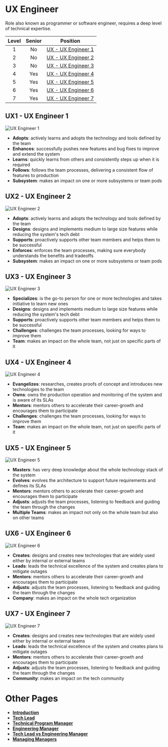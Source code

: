 # UX Engineer

Role also known as programmer or software engineer, requires a deep level of technical expertise.

| Level | Senior | Position |
| :---: | :---: | :---: |
| 1 | No | [UX - UX Engineer 1](#d1---ux-engineer-1) |
| 2 | No | [UX - UX Engineer 2](#d2---ux-engineer-2) |
| 3 | No | [UX - UX Engineer 3](#d3---ux-engineer-3) |
| 4 | Yes | [UX - UX Engineer 4](#d4---ux-engineer-4) |
| 5 | Yes | [UX - UX Engineer 5](#d5---ux-engineer-5) |
| 6 | Yes | [UX - UX Engineer 6](#d6---ux-engineer-6) |
| 7 | Yes | [UX - UX Engineer 7](#d7---ux-engineer-7) |

## UX1 - UX Engineer 1

<picture>
  <source media="(prefers-color-scheme: dark)" srcset="/charts/ux-engineer-1-dark.png">
  <source media="(prefers-color-scheme: light)" srcset="/charts/ux-engineer-1.png">
  <img alt="UX Engineer 1" src="/charts/ux-engineer-1.png">
</picture>

* **Adopts**: actively learns and adopts the technology and tools defined by the team
* **Enhances**: successfully pushes new features and bug fixes to improve and extend the system
* **Learns**: quickly learns from others and consistently steps up when it is required
* **Follows**: follows the team processes, delivering a consistent flow of features to production
* **Subsystem**: makes an impact on one or more subsystems or team pods

## UX2 - UX Engineer 2

<picture>
  <source media="(prefers-color-scheme: dark)" srcset="/charts/ux-engineer-2-dark.png">
  <source media="(prefers-color-scheme: light)" srcset="/charts/ux-engineer-2.png">
  <img alt="UX Engineer 2" src="/charts/ux-engineer-2.png">
</picture>

* **Adopts**: actively learns and adopts the technology and tools defined by the team
* **Designs**: designs and implements medium to large size features while reducing the system's tech debt
* **Supports**: proactively supports other team members and helps them to be successful
* **Enforces**: enforces the team processes, making sure everybody understands the benefits and tradeoffs
* **Subsystem**: makes an impact on one or more subsystems or team pods

## UX3 - UX Engineer 3

<picture>
  <source media="(prefers-color-scheme: dark)" srcset="/charts/ux-engineer-3-dark.png">
  <source media="(prefers-color-scheme: light)" srcset="/charts/ux-engineer-3.png">
  <img alt="UX Engineer 3" src="/charts/ux-engineer-3.png">
</picture>

* **Specializes**: is the go-to person for one or more technologies and takes initiative to learn new ones
* **Designs**: designs and implements medium to large size features while reducing the system's tech debt
* **Supports**: proactively supports other team members and helps them to be successful
* **Challenges**: challenges the team processes, looking for ways to improve them
* **Team**: makes an impact on the whole team, not just on specific parts of it

## UX4 - UX Engineer 4

<picture>
  <source media="(prefers-color-scheme: dark)" srcset="/charts/ux-engineer-4-dark.png">
  <source media="(prefers-color-scheme: light)" srcset="/charts/ux-engineer-4.png">
  <img alt="UX Engineer 4" src="/charts/ux-engineer-4.png">
</picture>

* **Evangelizes**: researches, creates proofs of concept and introduces new technologies to the team
* **Owns**: owns the production operation and monitoring of the system and is aware of its SLAs
* **Mentors**: mentors others to accelerate their career-growth and encourages them to participate
* **Challenges**: challenges the team processes, looking for ways to improve them
* **Team**: makes an impact on the whole team, not just on specific parts of it

## UX5 - UX Engineer 5

<picture>
  <source media="(prefers-color-scheme: dark)" srcset="/charts/ux-engineer-5-dark.png">
  <source media="(prefers-color-scheme: light)" srcset="/charts/ux-engineer-5.png">
  <img alt="UX Engineer 5" src="/charts/ux-engineer-5.png">
</picture>

* **Masters**: has very deep knowledge about the whole technology stack of the system
* **Evolves**: evolves the architecture to support future requirements and defines its SLAs
* **Mentors**: mentors others to accelerate their career-growth and encourages them to participate
* **Adjusts**: adjusts the team processes, listening to feedback and guiding the team through the changes
* **Multiple Teams**: makes an impact not only on the whole team but also on other teams

## UX6 - UX Engineer 6

<picture>
  <source media="(prefers-color-scheme: dark)" srcset="/charts/ux-engineer-6-dark.png">
  <source media="(prefers-color-scheme: light)" srcset="/charts/ux-engineer-6.png">
  <img alt="UX Engineer 6" src="/charts/ux-engineer-6.png">
</picture>

* **Creates**: designs and creates new technologies that are widely used either by internal or external teams
* **Leads**: leads the technical excellence of the system and creates plans to mitigate outages
* **Mentors**: mentors others to accelerate their career-growth and encourages them to participate
* **Adjusts**: adjusts the team processes, listening to feedback and guiding the team through the changes
* **Company**: makes an impact on the whole tech organization

## UX7 - UX Engineer 7

<picture>
  <source media="(prefers-color-scheme: dark)" srcset="/charts/ux-engineer-7-dark.png">
  <source media="(prefers-color-scheme: light)" srcset="/charts/ux-engineer-7.png">
  <img alt="UX Engineer 7" src="/charts/ux-engineer-7.png">
</picture>

* **Creates**: designs and creates new technologies that are widely used either by internal or external teams
* **Leads**: leads the technical excellence of the system and creates plans to mitigate outages
* **Mentors**: mentors others to accelerate their career-growth and encourages them to participate
* **Adjusts**: adjusts the team processes, listening to feedback and guiding the team through the changes
* **Community**: makes an impact on the tech community

# Other Pages

* [**Introduction**](README.md)
* [**Tech Lead**](TechLead.md)
* [**Technical Program Manager**](DeliveryDirector.md)
* [**Engineering Manager**](EngineeringManager.md)
* [**Tech Lead vs Engineering Manager**](TechLead-EngineeringManager.md)
* [**Managing Managers**](Managing-Managers.md)
